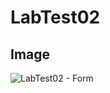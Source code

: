 # LabTest02

## Image

![LabTest02 - Form](https://github.com/yclim95/GuidetoWebDesign/blob/master/LabTest02/form.PNG)
